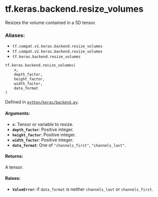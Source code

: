 <div itemscope itemtype="http://developers.google.com/ReferenceObject">
<meta itemprop="name" content="tf.keras.backend.resize_volumes" />
<meta itemprop="path" content="Stable" />
</div>

# tf.keras.backend.resize_volumes

Resizes the volume contained in a 5D tensor.

### Aliases:

* `tf.compat.v1.keras.backend.resize_volumes`
* `tf.compat.v2.keras.backend.resize_volumes`
* `tf.keras.backend.resize_volumes`

``` python
tf.keras.backend.resize_volumes(
    x,
    depth_factor,
    height_factor,
    width_factor,
    data_format
)
```



Defined in [`python/keras/backend.py`](/code/stable/tensorflow/python/keras/backend.py).

<!-- Placeholder for "Used in" -->


#### Arguments:


* <b>`x`</b>: Tensor or variable to resize.
* <b>`depth_factor`</b>: Positive integer.
* <b>`height_factor`</b>: Positive integer.
* <b>`width_factor`</b>: Positive integer.
* <b>`data_format`</b>: One of `"channels_first"`, `"channels_last"`.


#### Returns:

A tensor.



#### Raises:


* <b>`ValueError`</b>: if `data_format` is neither
    `channels_last` or `channels_first`.